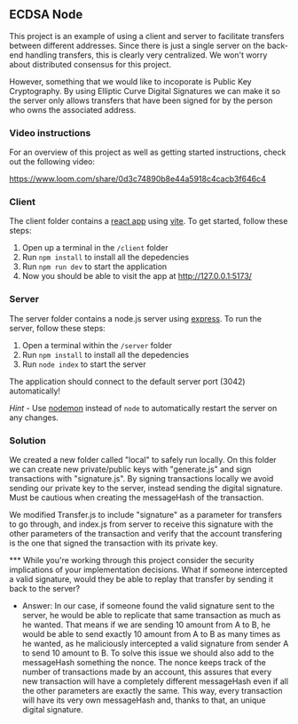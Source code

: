 ## ECDSA Node

This project is an example of using a client and server to facilitate transfers between different addresses. Since there is just a single server on the back-end handling transfers, this is clearly very centralized. We won't worry about distributed consensus for this project.

However, something that we would like to incoporate is Public Key Cryptography. By using Elliptic Curve Digital Signatures we can make it so the server only allows transfers that have been signed for by the person who owns the associated address.

### Video instructions
For an overview of this project as well as getting started instructions, check out the following video:

https://www.loom.com/share/0d3c74890b8e44a5918c4cacb3f646c4
 
### Client

The client folder contains a [react app](https://reactjs.org/) using [vite](https://vitejs.dev/). To get started, follow these steps:

1. Open up a terminal in the `/client` folder
2. Run `npm install` to install all the depedencies
3. Run `npm run dev` to start the application 
4. Now you should be able to visit the app at http://127.0.0.1:5173/

### Server

The server folder contains a node.js server using [express](https://expressjs.com/). To run the server, follow these steps:

1. Open a terminal within the `/server` folder 
2. Run `npm install` to install all the depedencies 
3. Run `node index` to start the server 

The application should connect to the default server port (3042) automatically! 

_Hint_ - Use [nodemon](https://www.npmjs.com/package/nodemon) instead of `node` to automatically restart the server on any changes.

### Solution

We created a new folder called "local" to safely run locally. On this folder we can create new private/public keys with "generate.js" and sign transactions with "signature.js". By signing transactions locally we avoid sending our private key to the server, instead sending the digital signature. Must be cautious when creating the messageHash of the transaction.

We modified Transfer.js to include "signature" as a parameter for transfers to go through, and index.js from server to receive this signature with the other parameters of the transaction and verify that the account transfering is the one that signed the transaction with its private key.

*** While you're working through this project consider the security implications of your implementation decisions. What if someone intercepted a valid signature, would they be able to replay that transfer by sending it back to the server?
* Answer: In our case, if someone found the valid signature sent to the server, he would be able to replicate that same transaction as much as he wanted. That means if we are sending 10 amount from A to B, he would be able to send exactly 10 amount from A to B as many times as he wanted, as he maliciously intercepted a valid signature from sender A to send 10 amount to B. To solve this issue we should also add to the messageHash something the nonce. The nonce keeps track of the number of transactions made by an account, this assures that every new transaction will have a completely different messageHash even if all the other parameters are exactly the same. This way, every transaction will have its very own messageHash and, thanks to that, an unique digital signature.
